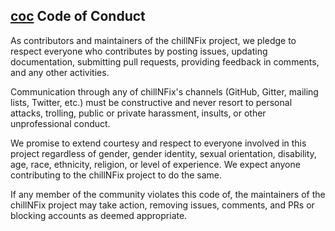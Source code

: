 ## [coc](https://github.com/chillNFix/chillnfix.com/blob/master/CONTRIBUTING.md)</a> Code of Conduct

As contributors and maintainers of the chillNFix project, we pledge to respect everyone who contributes by posting issues, updating documentation, submitting pull requests, providing feedback in comments, and any other activities.

Communication through any of chillNFix's channels (GitHub, Gitter, mailing lists, Twitter, etc.) must be constructive and never resort to personal attacks, trolling, public or private harassment, insults, or other unprofessional conduct.

We promise to extend courtesy and respect to everyone involved in this project regardless of gender, gender identity, sexual orientation, disability, age, race, ethnicity, religion, or level of experience. We expect anyone contributing to the chillNFix project to do the same.

If any member of the community violates this code of, the maintainers of the chillNFix project may take action, removing issues, comments, and PRs or blocking accounts as deemed appropriate.